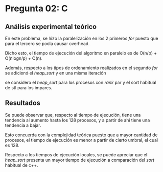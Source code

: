 # Pregunta 02: C

## Análisis experimental teórico

En este problema, se hizo la paralelización en los 2 primeros *for* puesto que para el tercero se podía causar overhead.

Dicho esto, el tiempo de ejecución del algoritmo en paralelo es de O(n/p) + O(nlogn/p) + O(n).

Además, respecto a los tipos de ordenamiento realizados en el segundo *for* se adicionó el *heap_sort* y en una misma iteración

se considero el *heap_sort* para los procesos con *rank* par y el sort habitual de stl para los impares.

## Resultados

Se puede observar que, respecto al tiempo de ejecución, tiene una tendencia al aumento hasta los 128 procesos, y a partir de ahi tiene una tendencia a bajar.

Esto concuerda con la complejidad teórica puesto que a mayor cantidad de procesos, el tiempo de ejecución es menor a partir de cierto umbral, el cual es 128.

Respecto a los tiempos de ejecución locales, se puede apreciar que el *heap_sort* presenta un mayor tiempo de ejecución a comparación del *sort* habitual de c++.
